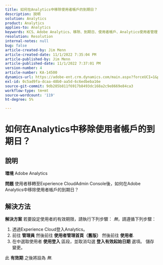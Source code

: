 ```yaml
---
title: 如何在Analytics中移除使用者帳戶的到期日？
description: 說明
solution: Analytics
product: Analytics
applies-to: Analytics
keywords: KCS、Adobe Analytics、移除、到期日、使用者帳戶、Analytics使用者管理
resolution: Resolution
internal-notes: null
bug: false
article-created-by: Jim Menn
article-created-date: 11/1/2022 7:35:04 PM
article-published-by: Jim Menn
article-published-date: 11/1/2022 7:37:01 PM
version-number: 4
article-number: KA-14500
dynamics-url: https://adobe-ent.crm.dynamics.com/main.aspx?forceUCI=1&pagetype=entityrecord&etn=knowledgearticle&id=c5295f47-1c5a-ed11-9561-6045bd006a22
exl-id: 0c5ad9fa-dcaa-48b0-aa5d-6c6edbeba16e
source-git-commit: 9db285b811f6917b8493dc168a2c9e8669e84ca3
workflow-type: tm+mt
source-wordcount: '119'
ht-degree: 5%

---
```


# 如何在Analytics中移除使用者帳戶的到期日？

## 說明


<b>環境</b>
Adobe Analytics

<b>問題</b>
使用者移轉至Experience CloudAdmin Console後，如何在Adobe Analytics中移除使用者帳戶的到期日？


## 解決方法


<b>解決方案</b>
若要設定使用者的有效期限，請執行下列步驟： *無*，請遵循下列步驟：

1. 透過Experience Cloud登入Analytics。
2. 前往 <b>管理員</b> 然後前往 <b>使用者管理首頁（舊版）</b> 然後前往 <b>使用者</b>.
3. 在中選取使用者 <b>使用登入</b> 區段，並取消勾選 <b>登入有效起始日期</b> 選項。 儲存變更。


此 <b>有效期</b> 之後將設為 *無*.
